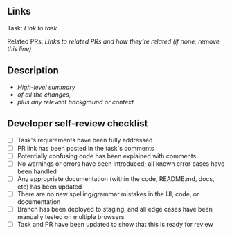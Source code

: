 Links
-----
Task: _Link to task_

Related PRs: _Links to related PRs and how they're related (if none, remove this line)_

Description
-----------
- _High-level summary_
- _of all the changes,_
- _plus any relevant background or context._

Developer self-review checklist
-------------------------------
- [ ] Task's requirements have been fully addressed
- [ ] PR link has been posted in the task's comments
- [ ] Potentially confusing code has been explained with comments
- [ ] No warnings or errors have been introduced; all known error cases have been handled
- [ ] Any appropriate documentation (within the code, README.md, docs, etc) has been updated
- [ ] There are no new spelling/grammar mistakes in the UI, code, or documentation
- [ ] Branch has been deployed to staging, and all edge cases have been manually tested on multiple browsers
- [ ] Task and PR have been updated to show that this is ready for review
